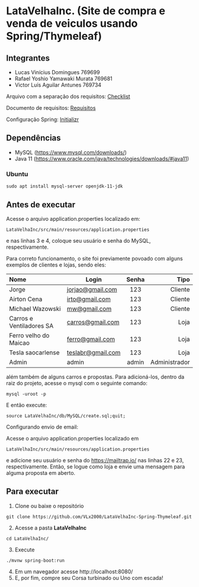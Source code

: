 # LataVelhaInc. (Site de compra e venda de veiculos usando Spring/Thymeleaf)

## Integrantes ##

- Lucas Vinícius Domingues 769699
- Rafael Yoshio Yamawaki Murata 769681
- Victor Luís Aguilar Antunes 769734

Arquivo com a separação dos requisitos:
[Checklist](doc/checklist.md)

Documento de requisitos:
[Requisitos](doc/Requisitos-A2.pdf)

Configuração Spring:
[Initializr](doc/spring-initializr.png)

## Dependências ###
- MySQL (https://www.mysql.com/downloads/)
- Java 11 (https://www.oracle.com/java/technologies/downloads/#java11)

### Ubuntu ###
```
sudo apt install mysql-server openjdk-11-jdk
```

## Antes de executar ##
Acesse o arquivo application.properties localizado em:
```
LataVelhaInc/src/main/resources/application.properties
```
e nas linhas 3 e 4, coloque seu usuário e senha do MySQL, respectivamente.

Para correto funcionamento, o site foi previamente povoado com alguns exemplos de clientes e lojas, sendo eles:

Nome | Login | Senha | Tipo
|:---|---|:---:|---:|
Jorge | jorjao@gmail.com | 123 | Cliente
Airton Cena | irto@gmail.com | 123 | Cliente
Michael Wazowski | mw@gmail.com | 123 | Cliente
Carros e Ventiladores SA | carros@gmail.com | 123 | Loja
Ferro velho do Maicao | ferro@gmail.com | 123 | Loja
Tesla saocarlense | teslabr@gmail.com | 123 | Loja
Admin | admin | admin | Administrador

além também de alguns carros e propostas.
Para adicioná-los, dentro da raiz do projeto, acesse o mysql com o seguinte comando:
```
mysql -uroot -p
```
E então execute:
```
source LataVelhaInc/db/MySQL/create.sql;quit;
```
Configurando envio de email:

Acesse o arquivo application.properties localizado em
```
LataVelhaInc/src/main/resources/application.properties
```
e adicione seu usuário e senha do https://mailtrap.io/ nas linhas 22 e 23, respectivamente.
Então, se logue como loja e envie uma mensagem para alguma proposta em aberto.

## Para executar ##
1. Clone ou baixe o repositório
```
git clone https://github.com/VLx2000/LataVelhaInc-Spring-Thymeleaf.git
```
2. Acesse a pasta **LataVelhaInc** 
```
cd LataVelhaInc/
```
3. Execute
```
./mvnw spring-boot:run
```
4. Em um navegador acesse http://localhost:8080/
5. E, por fim, compre seu Corsa turbinado ou Uno com escada!